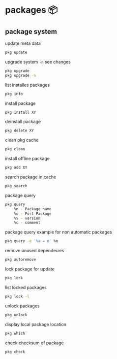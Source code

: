 <!-- omit in toc -->
# packages 📦

## package system

update meta data

```sh
pkg update
```

upgrade system `-n` see changes

```sh
pkg upgrade
pkg upgrade -n                      
```

list installes packages

```sh
pkg info
```

install package

```sh
pkg install XY
```

deinstall package

```sh
pkg delete XY
```  

clean pkg cache

```sh
pkg clean 
```

install offline package

```sh
pkg add XY 
```

search package in cache

```sh
pkg search 
```

package query

```sh
pkg query
    %n - Package name
    %o - Port Package
    %v - version
    %c - comment
```

package query example for non automatic packages

```sh
pkg query -e '%a = o' %n
```

remove unused dependecies

```sh
pkg autoremove
 ```

lock package for update

```sh
pkg lock
```

list locked packages

```sh
pkg lock -l             
```

unlock packages

```sh
pkg unlock
```

display local package location

```sh
pkg which
```

check checksum of package

```sh
pkg check
```
